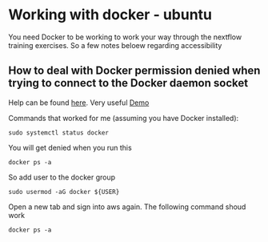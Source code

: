 # Working with docker - ubuntu

You need Docker to be working to work your way through the nextflow training exercises. So a few notes beloew regarding accessibility

## How to deal with Docker permission denied when trying to connect to the Docker daemon socket

Help can be found [here](https://www.digitalocean.com/community/questions/how-to-fix-docker-got-permission-denied-while-trying-to-connect-to-the-docker-daemon-socket).
Very useful [Demo](https://www.youtube.com/watch?v=XfZvKLNXC9M)

Commands that worked for me (assuming you have Docker installed):
```
sudo systemctl status docker
```

You will get denied when you run this
```
docker ps -a
```

So add user to the docker group
```
sudo usermod -aG docker ${USER}
```

Open a new tab and sign into aws again. The following command shoud work
```
docker ps -a
```
